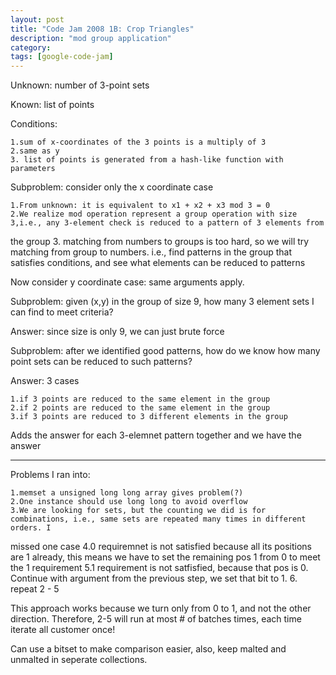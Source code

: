 ```yaml
---
layout: post
title: "Code Jam 2008 1B: Crop Triangles"
description: "mod group application"
category: 
tags: [google-code-jam]
---
```

Unknown: number of 3-point sets

Known: list of points

Conditions:

    1.sum of x-coordinates of the 3 points is a multiply of 3
    2.same as y
    3. list of points is generated from a hash-like function with parameters

Subproblem: consider only the x coordinate case

    1.From unknown: it is equivalent to x1 + x2 + x3 mod 3 = 0
    2.We realize mod operation represent a group operation with size 3,i.e., any 3-element check is reduced to a pattern of 3 elements from
the group
    3. matching from numbers to groups is too hard, so we will try matching from group to numbers. i.e., find patterns in the group that
satisfies conditions, and see what elements can be reduced to patterns

Now consider y coordinate case: same arguments apply.

Subproblem: given (x,y) in the group of size 9, how many 3 element sets I can find to meet criteria?

Answer: since size is only 9, we can just brute force

Subproblem: after we identified good patterns, how do we know how many point sets can be reduced to such patterns?

Answer: 3 cases 

    1.if 3 points are reduced to the same element in the group
    2.if 2 points are reduced to the same element in the group
    3.if 3 points are reduced to 3 different elements in the group
    
Adds the answer for each 3-elemnet pattern together and we have the answer


------

Problems I ran into:

    1.memset a unsigned long long array gives problem(?)
    2.One instance should use long long to avoid overflow
    3.We are looking for sets, but the counting we did is for combinations, i.e., same sets are repeated many times in different orders. I
missed one case
    4.0 requiremnet is not satisfied because all its positions are 1 already, this means we have to set the remaining pos 1 from 0 to meet the 1
requirement
    5.1 requirement is not satfisfied, because that pos is 0. Continue with argument from the previous step, we set that bit to 1. 
    6. repeat 2 - 5


This approach works because we turn only from 0 to 1, and not the other direction. Therefore, 2-5 will run at most # of batches times, each
time iterate all customer once!

Can use a bitset to make comparison easier, also, keep malted and unmalted in seperate collections.
